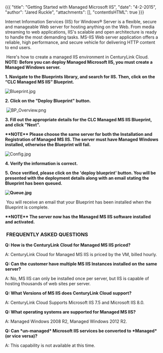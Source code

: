 {{{
  "title": "Getting Started with Managed Microsoft IIS",
  "date": "4-2-2015",
  "author": "Jared Ruckle",
  "attachments": [],
  "contentIsHTML": true
}}}

<p>Internet Information Services (IIS) for Windows&reg; Server is a flexible, secure and manageable Web server for hosting anything on the Web. From media streaming to web applications, IIS's scalable and open architecture is ready to handle the most demanding
  tasks. MS-IIS Web server application offers a reliable, high performance, and secure vehicle for delivering HTTP content to end users.</p>
<p>&nbsp;Here's how to create a managed IIS environment in CenturyLink Cloud. <strong>NOTE: Before you can deploy Managed Microsoft IIS, you must create a Managed Windows server.</strong>
</p>
<p><strong>1. Navigate to the Blueprints library, and search for IIS. Then, click on the “CLC Managed MS IIS” Blueprint.</strong>
</p>
<p><img src="https://t3n.zendesk.com/attachments/token/MK7x7CMCYckPkZWt5h8pB492m/?name=Blueprint.jpg" alt="Blueprint.jpg" />
</p>
<p><strong>2. Click on the "Deploy Blueprint" button.</strong>
</p>
<p>&nbsp;<img src="https://t3n.zendesk.com/attachments/token/m1ncTXjaAyDpvPCd7wyrYgSnV/?name=BP_Overview.png" alt="BP_Overview.png" /></p>
<p><strong>3. Fill out the appropriate details for the CLC Managed MS IIS Blueprint, and click "Next".</strong>
</p>
<p><strong>**NOTE** Please choose the same server for both the Installation and Registration of Managed MS IIS. The server must have Managed Windows installed, otherwise the Blueprint will fail.</strong>
</p>
<p><img src="https://t3n.zendesk.com/attachments/token/zMcSjJskKnthuD5Aus7CrpbWC/?name=Config.jpg" alt="Config.jpg" />
</p>
<p><strong>4. Verify the information is correct.</strong><strong>&nbsp;</strong>
</p>
<p><strong>5. Once verified, please click on the 'deploy blueprint' button. You will be presented with the deployment details along with an email stating the Blueprint has been queued.</strong>
</p>
<p><strong><img src="https://t3n.zendesk.com/attachments/token/etFmonl5WMmSvjZ0xwhXrZS1M/?name=Queue.jpg" alt="Queue.jpg" /></strong></p>
<p>&nbsp;You will receive an email that your Blueprint has been installed when the Blueprint is complete.</p>
<p><strong>**NOTE** The server now has the Managed MS IIS software installed and activated.</strong>
</p>
<h3><strong>&nbsp;FREQUENTLY ASKED QUESTIONS</strong></h3>
<p><strong>Q: How is the CenturyLink Cloud for Managed MS IIS priced?</strong>
</p>
<p>A: CenturyLink Cloud for Managed MS IIS&nbsp;is priced by the VM, billed hourly.</p>
<p><strong>Q: Can the customer have multiple MS IIS Instances installed on the same server?</strong>
</p>
<p>A:&nbsp;No, MS IIS can only be installed once per server, but IIS is capable of hosting&nbsp;thousands of web sites per server.</p>
<p><strong>Q: What Versions of MS IIS does CenturyLink Cloud support?</strong>
</p>
<p>A:&nbsp;CenturyLink Cloud Supports Microsoft IIS 7.5 and&nbsp;Microsoft IIS 8.0.</p>
<p><strong>Q: What operating systems are supported for Managed MS IIS?</strong>
</p>
<p>A: Managed Windows 2008 R2, Managed Windows 2012 R2.
</p>
<p><strong>Q: Can *un-managed* Microsoft IIS services be converted to *Managed* (or vice versa)?</strong>
</p>
<p>A: This capability is not available at this time.</p>
